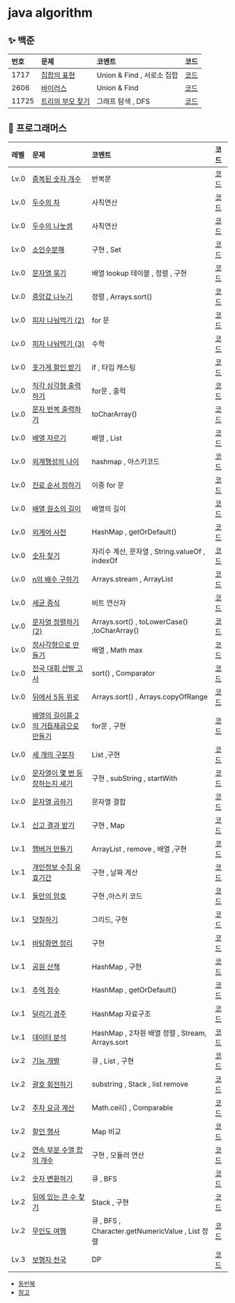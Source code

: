 # java algorithm

## ✨ 백준

| 번호    | 문제                                                 | 코멘트                   | 코드                                          |
|:------|:---------------------------------------------------|:----------------------|:--------------------------------------------
| 1717  | [집합의 표현](https://www.acmicpc.net/problem/1717)     | Union & Find , 서로소 집합 | [코드](src/com/company/boj/gold05/1717.md)    |
| 2606  | [바이러스](https://www.acmicpc.net/problem/2606)       | Union & Find          | [코드](src/com/company/boj/silver03/2606.md)  |
| 11725 | [트리의 부모 찾기](https://www.acmicpc.net/problem/11725) | 그래프 탐색 , DFS          | [코드](src/com/company/boj/silver02/11725.md) |

## 👻 프로그래머스

| 레벨   | 문제                                                                                 | 코멘트                                             | 코드                                                    |
  |:-----|:-----------------------------------------------------------------------------------|:------------------------------------------------|:------------------------------------------------------
| Lv.0 | [중복된 숫자 개수](https://programmers.co.kr/learn/courses/30/lessons/120583)             | 반복문                                             | [코드](src/com/company/programmers/level0/중복된숫자.md)     |
| Lv.0 | [두수의 차](https://programmers.co.kr/learn/courses/30/lessons/120803)                 | 사칙연산                                            | [코드](src/com/company/programmers/level0/두수의차.md)      |
| Lv.0 | [두수의 나눗셈](https://programmers.co.kr/learn/courses/30/lessons/120806)               | 사칙연산                                            | [코드](src/com/company/programmers/level0/두수의나눗셈.md)    |
| Lv.0 | [소인수분해](https://programmers.co.kr/learn/courses/30/lessons/120852)                 | 구현 , Set                                        | [코드](src/com/company/programmers/level0/소인수분해.md)     |
| Lv.0 | [문자열 묶기](https://programmers.co.kr/learn/courses/30/lessons/181855)                | 배열 lookup 테이블 , 정렬 , 구현                         | [코드](src/com/company/programmers/level0/문자열묶기.md)     |
| Lv.0 | [중앙값 나누기](https://programmers.co.kr/learn/courses/30/lessons/120811)               | 정렬 , Arrays.sort()                              | [코드](src/com/company/programmers/level0/중앙값구하기.md)    |
| Lv.0 | [피자 나눠먹기 (2)](https://programmers.co.kr/learn/courses/30/lessons/120815)           | for 문                                           | [코드](src/com/company/programmers/level0/피자나눠먹기2.md)   |
| Lv.0 | [피자 나눠먹기 (3)](https://programmers.co.kr/learn/courses/30/lessons/120816)           | 수학                                              | [코드](src/com/company/programmers/level0/피자나눠먹기3.md)   |
| Lv.0 | [옷가게 할인 받기](https://programmers.co.kr/learn/courses/30/lessons/120818)             | if , 타입 캐스팅                                     | [코드](src/com/company/programmers/level0/옷가게할인.md)     |
| Lv.0 | [직각 삼각형 출력하기](https://programmers.co.kr/learn/courses/30/lessons/120823)           | for문 , 출력                                       | [코드](src/com/company/programmers/level0/직각삼각형.md)     |
| Lv.0 | [문자 반복 출력하기](https://programmers.co.kr/learn/courses/30/lessons/120825)            | toCharArray()                                   | [코드](src/com/company/programmers/level0/문자반복출력하기.md)  |
| Lv.0 | [배열 자르기](https://programmers.co.kr/learn/courses/30/lessons/120833)                | 배열 , List                                       | [코드](src/com/company/programmers/level0/배열자르기.md)     |
| Lv.0 | [외계행성의 나이](https://programmers.co.kr/learn/courses/30/lessons/120834)              | hashmap , 아스키코드                                 | [코드](src/com/company/programmers/level0/외계행성의나이.md)   |
| Lv.0 | [진료 순서 정하기](https://programmers.co.kr/learn/courses/30/lessons/120835)             | 이중 for 문                                        | [코드](src/com/company/programmers/level0/진료순서정하기.md)   |
| Lv.0 | [배열 원소의 길이](https://programmers.co.kr/learn/courses/30/lessons/120854)             | 배열의 길이                                          | [코드](src/com/company/programmers/level0/배열원소의길이.md)   |
| Lv.0 | [외계어 사전 ](https://programmers.co.kr/learn/courses/30/lessons/120869)               | HashMap , getOrDefault()                        | [코드](src/com/company/programmers/level0/외계어사전.md)     |
| Lv.0 | [숫자 찾기](https://programmers.co.kr/learn/courses/30/lessons/120904)                 | 자리수 계산, 문자열 , String.valueOf , indexOf          | [코드](src/com/company/programmers/level0/숫자찾기.md)      |
| Lv.0 | [n의 배수 구하기](https://programmers.co.kr/learn/courses/30/lessons/120905)             | Arrays.stream , ArrayList                       | [코드](src/com/company/programmers/level0/배수고르기.md)     |
| Lv.0 | [세균 증식](https://programmers.co.kr/learn/courses/30/lessons/120910)                 | 비트 연산자                                          | [코드](src/com/company/programmers/level0/세균증식.md)      |
| Lv.0 | [문자열 정렬하기(2)](https://programmers.co.kr/learn/courses/30/lessons/120911)           | Arrays.sort() , toLowerCase() ,toCharArray()    | [코드](src/com/company/programmers/level0/문자열정렬하기.md)   |
| Lv.0 | [정사각형으로 만들기](https://programmers.co.kr/learn/courses/30/lessons/181830)            | 배열   , Math max                                 | [코드](src/com/company/programmers/level0/정사각형으로만들기.md) |
| Lv.0 | [전국 대회 선발 고사](https://programmers.co.kr/learn/courses/30/lessons/181851)           | sort() , Comparator                             | [코드](src/com/company/programmers/level0/전국대회선발고사.md)  |
| Lv.0 | [뒤에서 5등 위로 ](https://programmers.co.kr/learn/courses/30/lessons/181852)            | Arrays.sort() , Arrays.copyOfRange              | [코드](src/com/company/programmers/level0/뒤에서5등위로.md)   |
| Lv.0 | [배열의 길이를 2의 거듭제곱으로 만들기](https://programmers.co.kr/learn/courses/30/lessons/181857) | for문 , 구현                                       | [코드](src/com/company/programmers/level0/배열길이2의거듭.md)  |
| Lv.0 | [세 개의 구분자](https://programmers.co.kr/learn/courses/30/lessons/181862)              | List ,구현                                        | [코드](src/com/company/programmers/level0/세개의구분자.md)    |
| Lv.0 | [문자열이 몇 번 등장하는지 세기](https://programmers.co.kr/learn/courses/30/lessons/181871)     | 구현  , subString , startWith                     | [코드](src/com/company/programmers/level0/문자열몇번.md)     |
| Lv.0 | [문자열 곱하기](https://programmers.co.kr/learn/courses/30/lessons/181940)               | 문자열 결합                                          | [코드](src/com/company/programmers/level0/문자열곱하기.md)    |
| Lv.1 | [신고 결과 받기 ](https://programmers.co.kr/learn/courses/30/lessons/92334)              | 구현 , Map                                        | [코드](src/com/company/programmers/level1/신고결과받기.md)    |
| Lv.1 | [햄버거 만들기 ](https://programmers.co.kr/learn/courses/30/lessons/133502)              | ArrayList , remove   , 배열 ,구현                   | [코드](src/com/company/programmers/level1/햄버거만들기.md)    |
| Lv.1 | [개인정보 수집 유효기간 ](https://programmers.co.kr/learn/courses/30/lessons/150370)         | 구현 , 날짜 계산                                      | [코드](src/com/company/programmers/level1/개인정보수집.md)    |
| Lv.1 | [둘만의 암호](https://programmers.co.kr/learn/courses/30/lessons/155652)                | 구현 ,아스키 코드                                      | [코드](src/com/company/programmers/level1/둘만의암호.md)     |
| Lv.1 | [덧칠하기 ](https://programmers.co.kr/learn/courses/30/lessons/161989)                 | 그리드,   구현                                       | [코드](src/com/company/programmers/level1/덧칠하기.md)      |
| Lv.1 | [바탕화면 정리](https://programmers.co.kr/learn/courses/30/lessons/161990)               | 구현                                              | [코드](src/com/company/programmers/level1/바탕화면정리.md)    |
| Lv.1 | [공원 산책](https://programmers.co.kr/learn/courses/30/lessons/172928)                 | HashMap , 구현                                    | [코드](src/com/company/programmers/level1/공원산책.md)      |
| Lv.1 | [추억 점수](https://programmers.co.kr/learn/courses/30/lessons/176963)                 | HashMap , getOrDefault()                        | [코드](src/com/company/programmers/level1/추억점수.md)      |
| Lv.1 | [달리기 경주](https://programmers.co.kr/learn/courses/30/lessons/178871)                | HashMap 자료구조                                    | [코드](src/com/company/programmers/level1/달리기경주.md)     |
| Lv.1 | [데이터 분석](https://programmers.co.kr/learn/courses/30/lessons/250121)                | HashMap , 2차원 배열 정렬 , Stream, Arrays.sort       | [코드](src/com/company/programmers/level1/데이터분석.md)     |
| Lv.2 | [기능 개발](https://programmers.co.kr/learn/courses/30/lessons/42586)                  | 큐 , List ,  구현                                  | [코드](src/com/company/programmers/level2/기능개발.md)      |
| Lv.2 | [괄호 회전하기  ](https://programmers.co.kr/learn/courses/30/lessons/76502)              | substring  ,  Stack , list  remove              | [코드](src/com/company/programmers/level2/괄호회전하기.md)    |
| Lv.2 | [주차 요금 계산 ](https://programmers.co.kr/learn/courses/30/lessons/92341)              | Math.ceil() , Comparable                        | [코드](src/com/company/programmers/level2/주차요금계산.md)    |
| Lv.2 | [할인 행사](https://programmers.co.kr/learn/courses/30/lessons/131127)                 | Map 비교                                          | [코드](src/com/company/programmers/level2/할인행사.md)      |
| Lv.2 | [연속 부분 수열 합의 개수](https://programmers.co.kr/learn/courses/30/lessons/131701)        | 구현 , 모듈러 연산                                     | [코드](src/com/company/programmers/level2/연속부분수열.md)    |
| Lv.2 | [숫자 변환하기](https://programmers.co.kr/learn/courses/30/lessons/154538)               | 큐 , BFS                                         | [코드](src/com/company/programmers/level2/숫자변환하기.md)    |
| Lv.2 | [뒤에 있는 큰 수 찾기](https://programmers.co.kr/learn/courses/30/lessons/154539)          | Stack , 구현                                      | [코드](src/com/company/programmers/level2/뒤에있는큰수.md)    |
| Lv.2 | [무인도 여행](https://programmers.co.kr/learn/courses/30/lessons/154540)                | 큐 , BFS  ,  Character.getNumericValue , List 정렬 | [코드](src/com/company/programmers/level2/무인도여행.md)     |
| Lv.3 | [보행자 천국](https://programmers.co.kr/learn/courses/30/lessons/1832)                  | DP                                              | [코드](src/com/company/programmers/level3/보행자천국.md)     |




- [동빈북](src/com/company/dongbinbook/동빈북.md)
- [참고](src/com/company/good/read.md)


